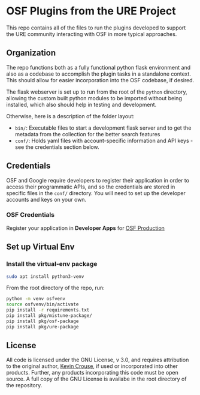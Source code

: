 # OSF Plugins from the URE Project

This repo contains all of the files to run the plugins developed to support the URE community interacting with OSF in more typical approaches.

## Organization

The repo functions both as a fully functional python flask environment and also as a codebase to accomplish the plugin tasks in a standalone context. This should allow for easier incorporation into the OSF codebase, if desired.  

The flask webserver is set up to run from the root of the `python` directory, allowing the custom built python modules to be imported without being installed, which also should help in testing and development.

Otherwise, here is a description of the folder layout:
* `bin/`: Executable files to start a development flask server and to get the metadata from the collection for the better search features
* `conf/`: Holds yaml files with account-specific information and API keys - see the credentials section below.

## Credentials

OSF and Google require developers to register their application in order to access their programmatic APIs, and so the credentials are stored in specific files in the `conf/` directory. You will need to set up the developer accounts and keys on your own.

### OSF Credentials

Register your application in **Developer Apps** for [OSF Production](https://osf.io/settings/applications)

## Set up Virtual Env

### Install the virtual-env package

```bash
sudo apt install python3-venv
```

From the root directory of the repo, run:

```bash
python -m venv osfvenv
source osfvenv/bin/activate
pip install -r requirements.txt
pip install pkg/mistune-package/
pip install pkg/osf-package
pip install pkg/ure-package
```

## License

All code is licensed under the GNU License, v 3.0, and requires attribution to the original author, [Kevin Crouse](https://gitlab.com/krcrouse), if used or incorporated into other products. Further, any products incorporating this code must be open source. A full copy of the GNU License is availabe in the root directory of the repository.